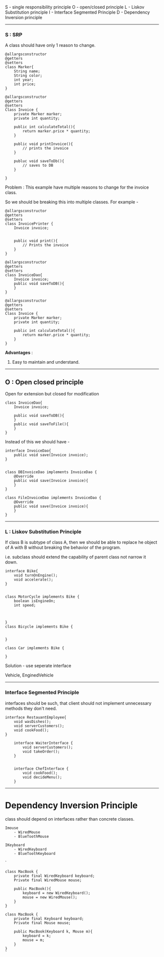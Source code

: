 

S - single responsibility principle
O - open/closed principle
L - Liskov Substitution principle
I - Interface Segmented Principle
D - Dependency Inversion principle

****

### S : SRP

A class should have only 1 reason to change.


```
@allargsconstructor
@getters 
@setters
class Marker{
	String name;
	String color;
	int year;
	int price;
}
```


```
@allargsconstructor
@getters
@setters
Class Invoice {
	private Marker marker; 
	private int quantity; 

	public int calculateTotal(){
		return marker.price * quantity;
	}

	public void printInvoice(){
		// prints the invoice
	}

	publuc void saveToDb(){
		// saves to DB
	}

}
```


Problem : This example have multiple reasons to change for the invoice class.

So we should be breaking this into multiple classes.
For example -


```
@allargsconstructor
@getters
@setters
class InvoicePrinter {
	Invoice invoice; 


	public void print(){
		// Prints the invoice 
	}
}
```

```
@allargsconstructor
@getters
@setters
class InvoiceDao{
	Invoice invoice; 
	public void saveToDB(){
	}
}
```

```
@allargsconstructor
@getters
@setters
Class Invoice {
	private Marker marker; 
	private int quantity; 

	public int calculateTotal(){
		return marker.price * quantity;
	}	
}
```


**Advantages** :
1. Easy to maintain and understand.

****

## O : Open closed principle

Open for extension but closed for modification


```
class InvoiceDao{
	Invoice invoice; 

	public void saveToDB(){
	}
	public void saveToFile(){
	}
}

```

Instead of this we should have -

```
interface InvoiceDao{
	public void save(Invoice invoice);
}


class DBInvoiceDao implements InvoiceDao {
	@Override
	public void save(Invoice invoice){
	}
}

class FileInvoiceDao implements InvoiceDao {
	@Override
	public void save(Invoice invoice){
	}
}

```


****

### L : Liskov Substitution Principle


If class B is subtype of class A, then we should be able to replace he object of A with B without breaking the behavior of the program.

i.e. subclass should extend the capability of parent class not narrow it down.



```
interface Bike{
	void turnOnEngine();
	void accelerate();
}


class MotorCycle implements Bike {
	boolean isEngineOn; 
	int speed;

	

}
class Bicycle implements Bike {
	

}

class Car implements Bike {

}

```


Solution - use seperate interface 

Vehicle, EnginedVehicle 




*** 
### Interface Segmented Principle



interfaces should be such, that client should not implement unnecessary methods they don't need.



```
interface RestauantEmployee{
	void wasDishes();
	void serverCustomers();
	void cookFood();
}
```




```
	interface WaiterInterface {
		void serverCustomers();
		void takeOrder();
	}


	interface ChefInterface {
		void cookFood();
		void decideMenu();
	}
```



*** 

# Dependency Inversion Principle



class should depend on interfaces rather than concrete classes.


```
Imouse 
	- WiredMouse
	- BlueToothMouse
	
IKeyboard 
	- WiredKeyboard
	- BlueToothKeyboard

```

`
```
class MacBook {
	private final WiredKeyboard keyboard;
	Private final WiredMouse mouse;

	public MacBook(){
		keyboard = new WiredKeyboard();
		mouse = new WiredMouse();
	}
}

```
````
class MacBook {
	private final Keyboard keyboard;
	Private final Mouse mouse;

	public MacBook(Keyboard k, Mouse m){
		keyboard = k;
		mouse = m;
	}
}
`